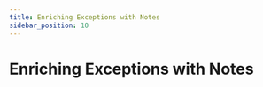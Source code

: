 ```yaml
---
title: Enriching Exceptions with Notes
sidebar_position: 10
---
```


# Enriching Exceptions with Notes